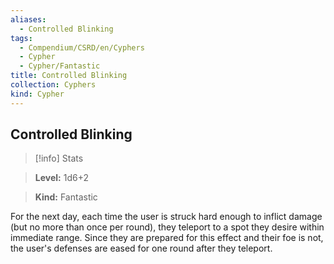 ```yaml
---
aliases:
  - Controlled Blinking
tags:
  - Compendium/CSRD/en/Cyphers
  - Cypher
  - Cypher/Fantastic
title: Controlled Blinking
collection: Cyphers
kind: Cypher
---
```

## Controlled Blinking    
>[!info] Stats    
> **Level:** 1d6+2    
> **Kind:** Fantastic  
    
For the next day, each time the user is struck hard enough to inflict damage (but no more than once per round), they teleport to a spot they desire within immediate range. Since they are prepared for this effect and their foe is not, the user's defenses are eased for one round after they teleport.